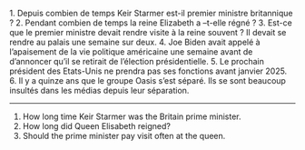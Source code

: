 1. Depuis combien de temps Keir Starmer est-il premier ministre britannique ?
2. Pendant combien de temps la reine Elizabeth a –t-elle régné ?
3. Est-ce que le premier ministre devait rendre visite à la reine souvent ? Il devait se rendre au palais une semaine sur deux.
4. Joe Biden avait appelé à l’apaisement de la vie politique américaine une semaine avant de d’annoncer qu’il se retirait de l’élection présidentielle.
5. Le prochain président des Etats-Unis ne prendra pas ses fonctions avant janvier 2025.
6. Il y a quinze ans que le groupe Oasis s’est séparé. Ils se sont beaucoup insultés dans les médias depuis leur séparation.

___
1. How long time Keir Starmer was the Britain prime minister. 
2. How long did Queen Elisabeth reigned?
3. Should the prime minister pay visit often at the queen. 